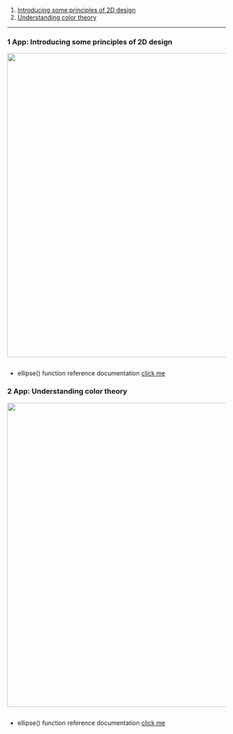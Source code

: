 1. [Introducing some principles of 2D design](#1)
2. [Understanding color theory](#2)

---

### 1 App: Introducing some principles of 2D design<a id="1"></a>

<img src="assets/images/1.png" width="700">

```js

```

- ellipse() function reference documentation [click me]()

### 2 App: Understanding color theory<a id="2"></a>

<img src="assets/images/1.png" width="700">

```js

```

- ellipse() function reference documentation [click me]()
